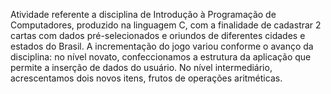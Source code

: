 Atividade referente a disciplina de Introdução à Programação de Computadores, produzido na linguagem C, com a finalidade de cadastrar 2 cartas com dados pré-selecionados e oriundos de diferentes cidades e estados do Brasil. A incrementação do jogo variou conforme o avanço da disciplina: no nível novato, confeccionamos a estrutura da aplicação que permite a inserção de dados do usuário. No nível intermediário, acrescentamos dois novos itens, frutos de operações aritméticas.

